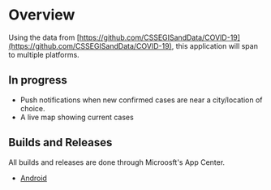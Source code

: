 # Overview
Using the data from [https://github.com/CSSEGISandData/COVID-19](https://github.com/CSSEGISandData/COVID-19), this application will span to multiple platforms.

## In progress
 - Push notifications when new confirmed cases are near a city/location of choice.
 - A live map showing current cases

## Builds and Releases
All builds and releases are done through Microosft's App Center.
 - [Android](https://install.appcenter.ms/users/dynamensions/apps/cornona-virus-live-android/distribution_groups/public)


